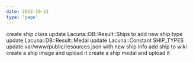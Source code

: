 ```yaml
---
date: 2022-10-31
type: 'page'
---
```


create ship class
update Lacuna::DB::Result::Ships to add new ship type
update Lacuna::DB::Result::Medal
update Lacuna::Constant SHIP_TYPES
update var/www/public/resources.json with new ship info
add ship to wiki
create a ship image and upload it
create a ship medal and upload it
